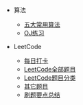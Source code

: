 * 算法
  * [五大常用算法](algorithms/五大常用算法.md)
  * [OJ练习](algorithms/oj.md)


* LeetCode
  * [每日打卡](每日打卡.md)
  * [LeetCode全部题目](LeetCode全部题目.md)
  * [LeetCode题目分类](LeetCode题目分类.md)
  * [其它题目](extras.md)
  * [刷题要点总结](others/Attention.md)